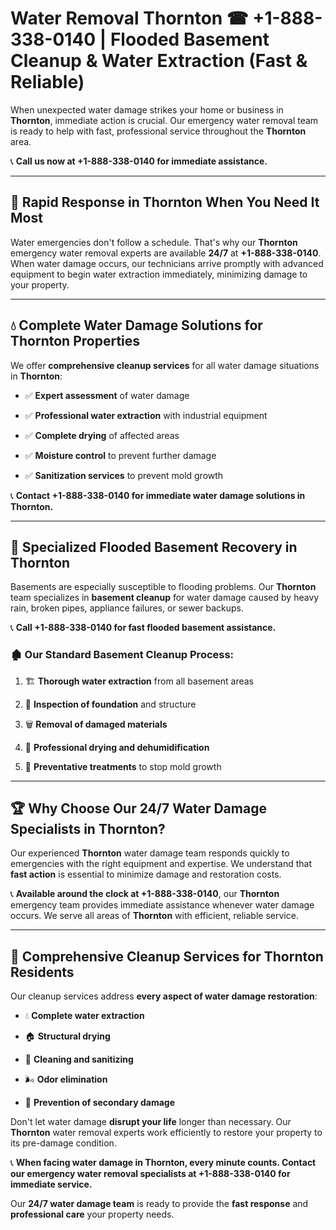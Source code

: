 # Water Removal Thornton ☎ +1-888-338-0140 | Flooded Basement Cleanup & Water Extraction (Fast & Reliable)

When unexpected water damage strikes your home or business in **Thornton**, immediate action is crucial. Our emergency water removal team is ready to help with fast, professional service throughout the **Thornton** area. 

📞 **Call us now at +1-888-338-0140 for immediate assistance.**
---
## 🚀 Rapid Response in Thornton When You Need It Most
Water emergencies don't follow a schedule. That's why our **Thornton** emergency water removal experts are available **24/7** at **+1-888-338-0140**. When water damage occurs, our technicians arrive promptly with advanced equipment to begin water extraction immediately, minimizing damage to your property.
---
## 💧 Complete Water Damage Solutions for Thornton Properties
We offer **comprehensive cleanup services** for all water damage situations in **Thornton**:
- ✅ **Expert assessment** of water damage  
- ✅ **Professional water extraction** with industrial equipment  
- ✅ **Complete drying** of affected areas  
- ✅ **Moisture control** to prevent further damage  
- ✅ **Sanitization services** to prevent mold growth  
📞 **Contact +1-888-338-0140 for immediate water damage solutions in Thornton.**
---
## 🌊 Specialized Flooded Basement Recovery in Thornton
Basements are especially susceptible to flooding problems. Our **Thornton** team specializes in **basement cleanup** for water damage caused by heavy rain, broken pipes, appliance failures, or sewer backups. 
📞 **Call +1-888-338-0140 for fast flooded basement assistance.**
### 🏚️ Our Standard Basement Cleanup Process:
1. 🏗️ **Thorough water extraction** from all basement areas  
2. 🔎 **Inspection of foundation** and structure  
3. 🗑️ **Removal of damaged materials**  
4. 💨 **Professional drying and dehumidification**  
5. 🚫 **Preventative treatments** to stop mold growth  
---
## 🏆 Why Choose Our 24/7 Water Damage Specialists in Thornton?
Our experienced **Thornton** water damage team responds quickly to emergencies with the right equipment and expertise. We understand that **fast action** is essential to minimize damage and restoration costs.
📞 **Available around the clock at +1-888-338-0140**, our **Thornton** emergency team provides immediate assistance whenever water damage occurs. We serve all areas of **Thornton** with efficient, reliable service.
---
## 🧹 Comprehensive Cleanup Services for Thornton Residents
Our cleanup services address **every aspect of water damage restoration**:
- 💧 **Complete water extraction**  
- 🏠 **Structural drying**  
- 🧼 **Cleaning and sanitizing**  
- 🌬️ **Odor elimination**  
- 🚫 **Prevention of secondary damage**  
Don't let water damage **disrupt your life** longer than necessary. Our **Thornton** water removal experts work efficiently to restore your property to its pre-damage condition.
📞 **When facing water damage in Thornton, every minute counts. Contact our emergency water removal specialists at +1-888-338-0140 for immediate service.**
Our **24/7 water damage team** is ready to provide the **fast response** and **professional care** your property needs.
